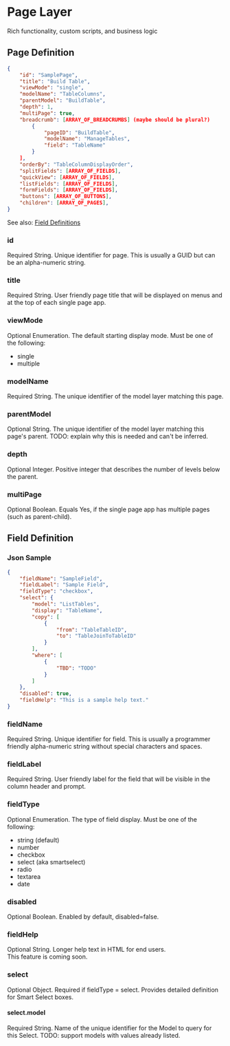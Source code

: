 # Page Layer

Rich functionality, custom scripts, and business logic

## Page Definition

```json
{
    "id": "SamplePage",
    "title": "Build Table",
    "viewMode": "single",
    "modelName": "TableColumns",
    "parentModel": "BuildTable",
    "depth": 1,
    "multiPage": true,
    "breadcrumb": [ARRAY_OF_BREADCRUMBS] (maybe should be plural?)
        {
            "pageID": "BuildTable",
            "modelName": "ManageTables",
            "field": "TableName"
        }
    ],
    "orderBy": "TableColumnDisplayOrder",
    "splitFields": [ARRAY_OF_FIELDS],
    "quickView": [ARRAY_OF_FIELDS],
    "listFields": [ARRAY_OF_FIELDS],
    "formFields": [ARRAY_OF_FIELDS],
    "buttons": [ARRAY_OF_BUTTONS],
    "children": [ARRAY_OF_PAGES],
}
```
See also: [Field Definitions](#field-definition)

### id

Required String. Unique identifier for page. This is usually a GUID but can be an alpha-numeric string.

### title

Required String. User friendly page title that will be displayed on menus and at the top of each single page app.

### viewMode

Optional Enumeration. The default starting display mode. Must be one of the following:
* single
* multiple

### modelName

Required String. The unique identifier of the model layer matching this page.

### parentModel

Optional String. The unique identifier of the model layer matching this page's parent. TODO: explain why this is needed and can't be inferred.

### depth

Optional Integer. Positive integer that describes the number of levels below the parent.

### multiPage

Optional Boolean. Equals Yes, if the single page app has multiple pages (such as parent-child).

## Field Definition

### Json Sample
```json
{
    "fieldName": "SampleField",
    "fieldLabel": "Sample Field",
    "fieldType": "checkbox",
    "select": {
        "model": "ListTables",
        "display": "TableName",
        "copy": [
            {
                "from": "TableTableID",
                "to": "TableJoinToTableID"
            }
        ],
        "where": [
            {
                "TBD": "TODO"
            }
        ]
    },
    "disabled": true,
    "fieldHelp": "This is a sample help text."
}
```

### fieldName

Required String. Unique identifier for field. This is usually a programmer friendly alpha-numeric string without special characters and spaces.

### fieldLabel

Required String. User friendly label for the field that will be visible in the column header and prompt.

### fieldType

Optional Enumeration. The type of field display. Must be one of the following:

* string (default)
* number
* checkbox
* select (aka smartselect)
* radio
* textarea
* date

### disabled

Optional Boolean. Enabled by default, disabled=false.

### fieldHelp

Optional String. Longer help text in HTML for end users.<br> This feature is coming soon.

### select

Optional Object. Required if fieldType = select. Provides detailed definition for Smart Select boxes.

#### select.model

Required String. Name of the unique identifier for the Model to query for this Select.
TODO: support models with values already listed.


